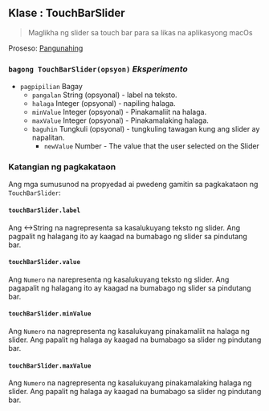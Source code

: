 ## Klase : TouchBarSlider

> Maglikha ng slider sa touch bar para sa likas na aplikasyong macOs

Proseso: [Pangunahing](../tutorial/quick-start.md#main-process)

### `bagong TouchBarSlider(opsyon)` *Eksperimento*

* `pagpipilian` Bagay 
  * `pangalan` String (opsyonal) - label na teksto.
  * `halaga` Integer (opsyonal) - napiling halaga.
  * `minValue` Integer (opsyonal) - Pinakamaliit na halaga.
  * `maxValue` Integer (opsyonal) - Pinakamalaking halaga.
  * `baguhin` Tungkuli (opsyonal) - tungkuling tawagan kung ang slider ay napalitan. 
    * `newValue` Number - The value that the user selected on the Slider

### Katangian ng pagkakataon

Ang mga sumusunod na propyedad ai pwedeng gamitin sa pagkakataon ng `TouchBarSlider`:

#### `touchBarSlider.label`

Ang <->String</code> na nagrepresenta sa kasalukuyang teksto ng slider. Ang pagpalit ng halagang ito ay kaagad na bumabago ng slider sa pindutang bar.

#### `touchBarSlider.value`

Ang `Numero` na narepresenta ng kasalukuyang teksto ng slider. Ang pagapalit ng halagang ito ay kaagad na bumabago ng slider sa pindutang bar.

#### `touchBarSlider.minValue`

Ang `Numero` na nagrepresenta ng kasalukuyang pinakamaliit na halaga ng slider. Ang papalit ng halaga ay kaagad na bumabago sa slider ng pindutang bar.

#### `touchBarSlider.maxValue`

Ang `Numero` na nagrepresenta ng kasalukuyang pinakamalaking halaga ng slider. Ang papalit ng halaga ay kaagad na bumabago sa slider ng pindutang bar.